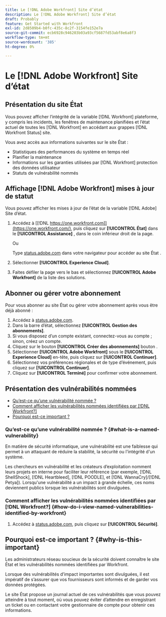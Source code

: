 ```yaml
---
title: Le [!DNL Adobe Workfront] Site d’état
description: Le [!DNL Adobe Workfront] Site d’état
draft: Probably
feature: Get Started with Workfront
exl-id: 2d8509b4-b0fc-435c-8c2f-3154fe152e7a
source-git-commit: ecb6928c946203b03a93cf5687fd53abf8e6a8f3
workflow-type: tm+mt
source-wordcount: '385'
ht-degree: 0%

---
```


# Le [!DNL Adobe Workfront] Site d’état

## Présentation du site État

Vous pouvez afficher l’intégrité de la variable [!DNL Workfront] plateforme, y compris les incidents, les fenêtres de maintenance planifiées et l’état actuel de toutes les [!DNL Workfront] en accédant aux grappes [!DNL Workfront Status] site.

Vous avez accès aux informations suivantes sur le site État :

* Statistiques des performances du système en temps réel
* Planifier la maintenance
* Informations sur les garanties utilisées par [!DNL Workfront] protection des données utilisateur
* Statuts de vulnérabilité nommés

## Affichage [!DNL Adobe Workfront] mises à jour de statut

Vous pouvez afficher les mises à jour de l’état de la variable [!DNL Adobe] Site d’état.

1. Accédez à [[!DNL https://one.workfront.com]](https://one.workfront.com/), puis cliquez sur **[!UICONTROL État]** dans le **[!UICONTROL Assistance]** , dans le coin inférieur droit de la page.

   Ou

   Type [status.adobe.com](http://status.adobe.com/) dans votre navigateur pour accéder au site État .

1. Sélectionner **[!UICONTROL Experience Cloud]**.
1. Faites défiler la page vers le bas et sélectionnez **[!UICONTROL Adobe Workfront]** de la liste des solutions.

## Abonner ou gérer votre abonnement

Pour vous abonner au site État ou gérer votre abonnement après vous être déjà abonné :

1. Accédez à [status.adobe.com](http://status.adobe.com/).
1. Dans la barre d’état, sélectionnez **[!UICONTROL Gestion des abonnements]**.
1. Si vous disposez d’un compte existant, connectez-vous au compte ; sinon, créez un compte.
1. Cliquez sur le bouton **[!UICONTROL Créer des abonnements]** bouton .
1. Sélectionner **[!UICONTROL Adobe Workfront]** sous le **[!UICONTROL Experience Cloud]** en-tête, puis cliquez sur **[!UICONTROL Continuer]**.
1. Sélectionnez vos préférences régionales et de type d’événement, puis cliquez sur **[!UICONTROL Continuer]**.
1. Cliquez sur **[!UICONTROL Terminé]** pour confirmer votre abonnement.

## Présentation des vulnérabilités nommées

* [Qu’est-ce qu’une vulnérabilité nommée ?](#what-is-a-named-vulnerability)
* [Comment afficher les vulnérabilités nommées identifiées par [!DNL Workfront?]](#how-do-i-view-named-vulnerabilities-identified-by-workfront)
* [Pourquoi est-ce important ?](#why-is-this-important)

### Qu’est-ce qu’une vulnérabilité nommée ? {#what-is-a-named-vulnerability}

En matière de sécurité informatique, une vulnérabilité est une faiblesse qui permet à un attaquant de réduire la stabilité, la sécurité ou l&#39;intégrité d&#39;un système.

Les chercheurs en vulnérabilité et les créateurs d’exploitation nomment leurs projets en interne pour faciliter leur référence (par exemple, [!DNL ShellShock], [!DNL Heartbleed], [!DNL POODLE], et [!DNL WannaCry]/[!DNL Petya]). Lorsqu&#39;une vulnérabilité a un impact à grande échelle, ces noms deviennent publics lorsque les vulnérabilités sont divulguées.

### Comment afficher les vulnérabilités nommées identifiées par [!DNL Workfront?] {#how-do-i-view-named-vulnerabilities-identified-by-workfront}

1. Accédez à  [status.adobe.com](https://status.adobe.com/fr/), puis cliquez sur **[!UICONTROL Sécurité]**.

## Pourquoi est-ce important ? {#why-is-this-important}

Les administrateurs réseau soucieux de la sécurité doivent connaître le site État et les vulnérabilités nommées identifiées par Workfront.

Lorsque des vulnérabilités d’impact importantes sont divulguées, il est impératif de s’assurer que vos fournisseurs sont informés et de garder vos données protégées.

Le site État propose un journal actuel de ces vulnérabilités que vous pouvez atteindre à tout moment, où vous pouvez éviter d’attendre en enregistrant un ticket ou en contactant votre gestionnaire de compte pour obtenir ces informations.
